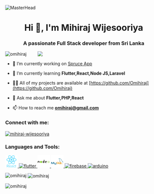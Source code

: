 ![MasterHead](https://widdev.com/banner-2.png)
<h1 align="center">Hi 👋, I'm Mihiraj Wijesooriya</h1>
<h3 align="center">A passionate Full Stack developer from Sri Lanka</h3>
<img align="right" width="400" src="https://widdev.com/dev.gif">
<p align="left"> <img src="https://komarev.com/ghpvc/?username=omihiraj&label=Profile%20views&color=0e75b6&style=flat" alt="omihiraj" /> </p>

- 🔭 I’m currently working on [Spruce App](https://github.com/Omihiraj/clean_app)

- 🌱 I’m currently learning **Flutter,React,Node JS,Laravel**

- 👨‍💻 All of my projects are available at [https://github.com/Omihiraj](https://github.com/Omihiraj)

- 💬 Ask me about **Flutter,PHP,React**

- 📫 How to reach me **omihiraj@gmail.com**

<h3 align="left">Connect with me:</h3>
<p align="left">
<a href="https://linkedin.com/in/mihiraj-wijesooriya" target="blank"><img align="center" src="https://raw.githubusercontent.com/rahuldkjain/github-profile-readme-generator/master/src/images/icons/Social/linked-in-alt.svg" alt="mihiraj-wijesooriya" height="30" width="40" /></a>
</p>

<h3 align="left">Languages and Tools:</h3>
<p align="left">
  <a href="https://reactjs.org/" target="_blank" rel="noreferrer">
    <img
      src="https://raw.githubusercontent.com/devicons/devicon/master/icons/react/react-original-wordmark.svg"
      alt="react"
      width="40"
      height="40"
    />
  </a>
  <a href="https://flutter.dev" target="_blank" rel="noreferrer">
    <img
      src="https://www.vectorlogo.zone/logos/flutterio/flutterio-icon.svg"
      alt="flutter"
      width="40"
      height="40"
    />
  </a>

  <a href="https://nodejs.org" target="_blank" rel="noreferrer">
    <img
      src="https://raw.githubusercontent.com/devicons/devicon/master/icons/nodejs/nodejs-original-wordmark.svg"
      alt="nodejs"
      width="40"
      height="40"
    />
  </a>
  <a href="https://www.mysql.com/" target="_blank" rel="noreferrer">
    <img
      src="https://raw.githubusercontent.com/devicons/devicon/master/icons/mysql/mysql-original-wordmark.svg"
      alt="mysql"
      width="40"
      height="40"
    />
  </a>
  <a href="https://firebase.google.com/" target="_blank" rel="noreferrer">
    <img
      src="https://www.vectorlogo.zone/logos/firebase/firebase-icon.svg"
      alt="firebase"
      width="40"
      height="40"
    />
  </a>
  <a href="https://www.arduino.cc/" target="_blank" rel="noreferrer">
    <img
      src="https://cdn.worldvectorlogo.com/logos/arduino-1.svg"
      alt="arduino"
      width="40"
      height="40"
    />
  </a>
</p>


<p><img align="left" src="https://github-readme-stats.vercel.app/api/top-langs?username=omihiraj&show_icons=true&locale=en&layout=compact" alt="omihiraj" /></p>

<p>&nbsp;<img align="center" src="https://github-readme-stats.vercel.app/api?username=omihiraj&show_icons=true&locale=en" alt="omihiraj" /></p>

<p><img align="center" src="https://github-readme-streak-stats.herokuapp.com/?user=omihiraj&" alt="omihiraj" /></p>

